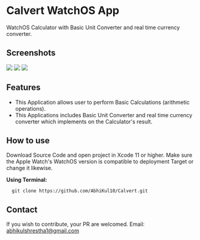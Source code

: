 # Calvert WatchOS App
WatchOS Calculator with Basic Unit Converter and real time currency converter.

## Screenshots
<img src="https://user-images.githubusercontent.com/40908684/71241640-1ff97300-2332-11ea-83df-67e553512c96.png">
<img src="https://user-images.githubusercontent.com/40908684/71241724-520ad500-2332-11ea-9f61-2d3e77eb6d4b.png">
<img src="https://user-images.githubusercontent.com/40908684/71241776-71096700-2332-11ea-9854-59cacd347740.png">

## Features
- This Application allows user to perform Basic Calculations (arithmetic operations).
- This Applications includes Basic Unit Converter and real time currency converter which implements on the Calculator's result.

## How to use
Download Source Code and open project in Xcode 11 or higher. Make sure the Apple Watch's WatchOS version is compatible to deployment Target or change it likewise.

**Using Terminal:**
```
  git clone https://github.com/AbhiKul10/Calvert.git
  ```
  ## Contact
 If you wish to contribute, your PR are welcomed. Email: abhikulshrestha1@gmail.com
